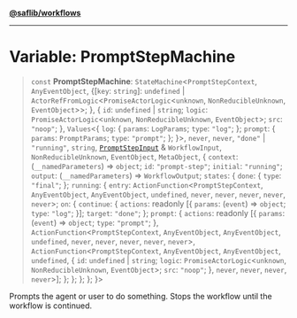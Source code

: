 [**@saflib/workflows**](../index.md)

***

# Variable: PromptStepMachine

> `const` **PromptStepMachine**: `StateMachine`\<`PromptStepContext`, `AnyEventObject`, \{\[`key`: `string`\]: `undefined` \| `ActorRefFromLogic`\<`PromiseActorLogic`\<`unknown`, `NonReducibleUnknown`, `EventObject`\>\>; \}, \{ `id`: `undefined` \| `string`; `logic`: `PromiseActorLogic`\<`unknown`, `NonReducibleUnknown`, `EventObject`\>; `src`: `"noop"`; \}, `Values`\<\{ `log`: \{ `params`: `LogParams`; `type`: `"log"`; \}; `prompt`: \{ `params`: `PromptParams`; `type`: `"prompt"`; \}; \}\>, `never`, `never`, `"done"` \| `"running"`, `string`, [`PromptStepInput`](../interfaces/PromptStepInput.md) & `WorkflowInput`, `NonReducibleUnknown`, `EventObject`, `MetaObject`, \{ `context`: (`__namedParameters`) => `object`; `id`: `"prompt-step"`; `initial`: `"running"`; `output`: (`__namedParameters`) => `WorkflowOutput`; `states`: \{ `done`: \{ `type`: `"final"`; \}; `running`: \{ `entry`: `ActionFunction`\<`PromptStepContext`, `AnyEventObject`, `AnyEventObject`, `undefined`, `never`, `never`, `never`, `never`, `never`\>; `on`: \{ `continue`: \{ `actions`: readonly \[\{ `params`: (`event`) => `object`; `type`: `"log"`; \}\]; `target`: `"done"`; \}; `prompt`: \{ `actions`: readonly \[\{ `params`: (`event`) => `object`; `type`: `"prompt"`; \}, `ActionFunction`\<`PromptStepContext`, `AnyEventObject`, `AnyEventObject`, `undefined`, `never`, `never`, `never`, `never`, `never`\>, `ActionFunction`\<`PromptStepContext`, `AnyEventObject`, `AnyEventObject`, `undefined`, \{ `id`: `undefined` \| `string`; `logic`: `PromiseActorLogic`\<`unknown`, `NonReducibleUnknown`, `EventObject`\>; `src`: `"noop"`; \}, `never`, `never`, `never`, `never`\>\]; \}; \}; \}; \}; \}\>

Prompts the agent or user to do something. Stops the workflow until the workflow is continued.
